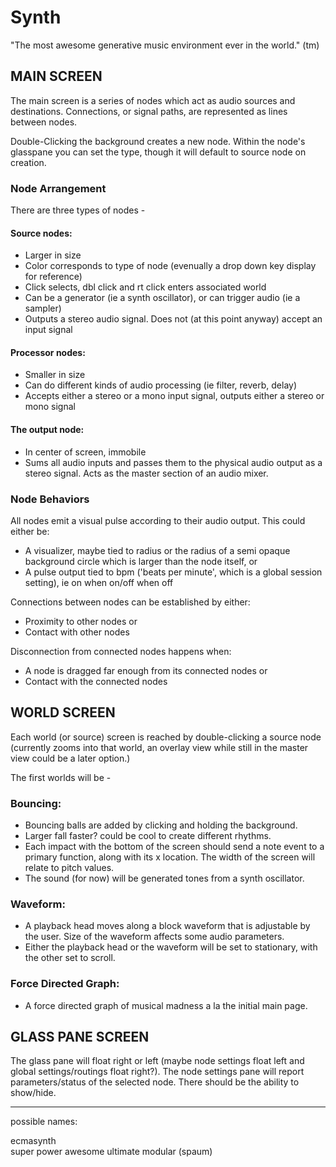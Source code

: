 Synth
=====

"The most awesome generative music environment ever in the world." (tm)

## MAIN SCREEN ##

The main screen is a series of nodes which act as audio sources and destinations. 
Connections, or signal paths, are represented as lines between nodes. 

Double-Clicking the background creates a new node. Within the node's glasspane you can set the type, 
though it will default to source node on creation.

### Node Arrangement ###
There are three types of nodes -  
#### Source nodes:  ####
* Larger in size   
* Color corresponds to type of node (evenually a drop down key display for reference)    
* Click selects, dbl click and rt click enters associated world   
* Can be a generator (ie a synth oscillator), or can trigger audio (ie a sampler)  
* Outputs a stereo audio signal. Does not (at this point anyway) accept an input signal  

#### Processor nodes:     ####
* Smaller in size  
* Can do different kinds of audio processing (ie filter, reverb, delay)  
* Accepts either a stereo or a mono input signal, outputs either a stereo or mono signal

#### The output node:    ####
* In center of screen, immobile  
* Sums all audio inputs and passes them to the physical audio output as a stereo signal. Acts as the master section of an audio mixer.

### Node Behaviors  ###

All nodes emit a visual pulse according to their audio output. This could either be:   
* A visualizer, maybe tied to radius or the radius of a semi opaque background circle which is larger than the node itself, or  
* A pulse output tied to bpm ('beats per minute', which is a global session setting), ie on when on/off when off

Connections between nodes can be established by either:  
* Proximity to other nodes or  
* Contact with other nodes  

Disconnection from connected nodes happens when:  
* A node is dragged far enough from its connected nodes or
* Contact with the connected nodes  

## WORLD SCREEN  ##

Each world (or source) screen is reached by double-clicking a source node (currently zooms into that world, an overlay view while still in the master 
view could be a later option.)

The first worlds will be - 

### Bouncing:   ###
* Bouncing balls are added by clicking and holding the background. 
* Larger fall faster? could be cool to create different rhythms.
* Each impact with the bottom of the screen should send a note event to a primary function, along with its x location. The width of the screen will relate to pitch values.
* The sound (for now) will be generated tones from a synth oscillator.

### Waveform:   ###
* A playback head moves along a block waveform that is adjustable by the user. Size of the waveform affects some audio parameters.
* Either the playback head or the waveform will be set to stationary, with the other set to scroll.

### Force Directed Graph:   ###
* A force directed graph of musical madness a la the initial main page.

## GLASS PANE SCREEN  ##
The glass pane will float right or left (maybe node settings float left and global settings/routings float right?). The node 
settings pane will report parameters/status of the selected node. There should be the ability to show/hide.


---

possible names:

ecmasynth  
super power awesome ultimate modular (spaum)


